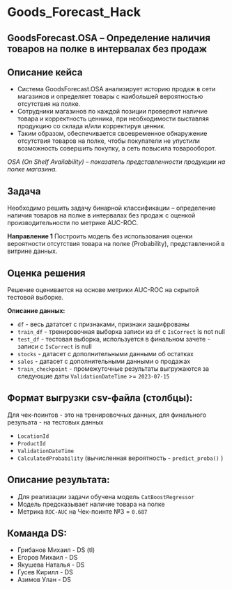 # Goods_Forecast_Hack
## GoodsForecast.OSA – Определение наличия товаров на полке в интервалах без продаж

## Описание кейса
- Система GoodsForecast.OSA анализирует историю продаж в сети магазинов и определяет товары с наибольшей вероятностью отсутствия на полке.
- Сотрудники магазинов по каждой позиции проверяют наличие товара и корректность ценника, при необходимости выставляя продукцию со склада и/или корректируя ценник.
- Таким образом, обеспечивается своевременное обнаружение отсутствия товаров на полке, чтобы покупатели не упустили возможность совершить покупку, а сеть повысила товарооборот.

*OSA (On Shelf Availability) – показатель представленности продукции на полке магазина.*

## Задача
Необходимо решить задачу бинарной классификации – определение наличия товаров на полке в интервалах без продаж с оценкой производительности по метрике AUC-ROC.

**Направление 1** 
Построить модель без использования оценки вероятности отсутствия товара на полке (Probability), представленной в витрине данных.

## Оценка решения
Решение оценивается на основе метрики AUC-ROC на скрытой тестовой выборке.

**Описание данных:**
* `df` - весь дататсет с признаками, признаки зашифрованы
* `train_df` - тренировочная выборка записи из `df` с `IsCorrect` is not null
* `test_df` - тестовая выборка, используется в финальном зачете - записи с `IsCorrect` is null
* `stocks` - датасет с дополнительными данными об остатках
* `sales` - датасет с дополнительными данными о продажах
* `train_checkpoint` - промежуточные результаты выгружаются за следующие даты `ValidationDateTime` >= `2023-07-15`

## Формат выгрузки csv-файла (столбцы):
Для чек-поинтов - это на тренировочных данных, для финального резульата - на тестовых данных
* `LocationId`
* `ProductId`
* `ValidationDateTime`
* `CalculatedProbability` (вычисленная вероятность - `predict_proba()` )

## Описание результата:
- Для реализации задачи обучена модель `CatBoostRegressor`
- Модель предсказывает наличие товара на полке
- Метрика `ROC-AUC` на Чек-поинте №3 = `0.687`

## Команда DS:
* Грибанов Михаил - DS (tl)
* Егоров Михаил - DS
* Якушева Наталья - DS
* Гусев Кирилл - DS
* Азимов Улан - DS
